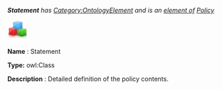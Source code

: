___Statement__ 
 has
 [Category:OntologyElement](../../Category/OntologyElement "Category:OntologyElement") 
 and is an
 [element of](../../Property/ElementOf "Property:ElementOf") 
[Policy](../../Submissions/Policy "Submissions:Policy")_




  





[![Class](../images/thumb/2/27/Class.gif/45px-Class.gif)](../../Image/Class.gif "Class")


__Name__ 
 : Statement
 



__Type:__ 
 owl:Class
 



__Description__ 
 : Detailed definition of the policy contents.